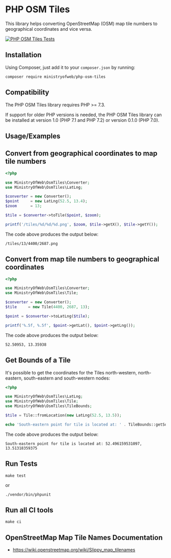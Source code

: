# PHP OSM Tiles

This library helps converting OpenStreetMap (OSM) map tile numbers to
geographical coordinates and vice versa.

[![PHP OSM Tiles Tests](https://github.com/ministryofweb/php-osm-tiles/actions/workflows/php.yml/badge.svg)](https://github.com/ministryofweb/php-osm-tiles/actions/workflows/php.yml)

## Installation

Using Composer, just add it to your `composer.json` by running:

```shell
composer require ministryofweb/php-osm-tiles
```

## Compatibility

The PHP OSM Tiles library requires PHP >= 7.3.

If support for older PHP versions is needed, the PHP OSM Tiles library can be installed at version 1.0 (PHP 7.1 and PHP 7.2) or version 0.1.0 (PHP 7.0).

## Usage/Examples

## Convert from geographical coordinates to map tile numbers

```php
<?php

use MinistryOfWeb\OsmTiles\Converter;
use MinistryOfWeb\OsmTiles\LatLng;

$converter = new Converter();
$point     = new LatLng(52.5, 13.4);
$zoom      = 13;

$tile = $converter->toTile($point, $zoom);

printf('/tiles/%d/%d/%d.png', $zoom, $tile->getX(), $tile->getY());
```

The code above produces the output below:

```text
/tiles/13/4400/2687.png
```

## Convert from map tile numbers to geographical coordinates

```php
<?php

use MinistryOfWeb\OsmTiles\Converter;
use MinistryOfWeb\OsmTiles\Tile;

$converter = new Converter();
$tile     = new Tile(4400, 2687, 13);

$point = $converter->toLatLng($tile);

printf('%.5f, %.5f', $point->getLat(), $point->getLng());
```

The code above produces the output below:

```text
52.50953, 13.35938
```

## Get Bounds of a Tile

It's possible to get the coordinates for the Tiles north-western, north-eastern, south-eastern and south-western nodes:

```php
<?php

use MinistryOfWeb\OsmTiles\LatLng;
use MinistryOfWeb\OsmTiles\Tile;
use MinistryOfWeb\OsmTiles\TileBounds;

$tile = Tile::fromLocation(new LatLng(52.5, 13.5));

echo 'South-eastern point for tile is located at: ' . TileBounds::getSouthEast($tile)->getLat() . ', ' . TileBounds::getSouthEast($tile)->getLng() . PHP_EOL;
```

The code above produces the output below:

```
South-eastern point for tile is located at: 52.496159531097, 13.51318359375
```

## Run Tests

``` shell script
make test
```

or

``` shell script
./vendor/bin/phpunit
```

## Run all CI tools

``` shell script
make ci
```

## OpenStreetMap Map Tile Names Documentation

- https://wiki.openstreetmap.org/wiki/Slippy_map_tilenames
